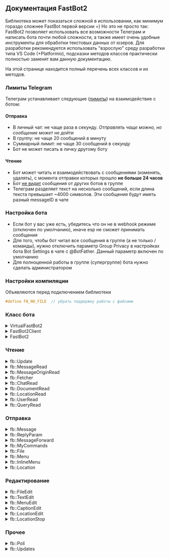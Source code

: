 ## Документация FastBot2
Библиотека может показаться сложной в использовании, как минимум гораздо сложнее FastBot первой версии =) Но это не просто так: FastBot2 позволяет использовать все возможности Телеграм и написать бота почти любой сложности, а также имеет очень удобные инструменты для обработки текстовых данных от юзеров. Для разработки рекомендуется использовать "взрослую" среду разработки типа VS Code (+Platformio), подсказки методов классов практически полностью заменят вам данную документацию.

На этой странице находится полный перечень всех классов и их методов.

### Лимиты Telegram
Телеграм устанавливает следующие ([лимиты](https://core.telegram.org/bots/faq#my-bot-is-hitting-limits-how-do-i-avoid-this)) на взаимодействие с ботом:

#### Отправка
- В личный чат: не чаще раза в секунду. *Отправлять чаще можно, но сообщение может не дойти*
- В группу: не чаще 20 сообщений в минуту
- Суммарный лимит: не чаще 30 сообщений в секунду
- Бот не может писать в личку другому боту

#### Чтение
- Бот может читать и взаимодействовать с сообщениями (изменять, удалять), с момента отправки которых прошло **не больше 24 часов**
- Бот [не видит](https://core.telegram.org/bots/faq#why-doesn-39t-my-bot-see-messages-from-other-bots) сообщения от других ботов в группе
- Телеграм разделяет текст на несколько сообщений, если длина текста превышает ~4000 символов. Эти сообщения будут иметь разный messageID в чате

### Настройка бота
- Если бот у вас уже есть, убедитесь что он не в webhook режиме (отключен по умолчанию), иначе esp не сможет принимать сообщения
- Для того, чтобы бот читал все сообщения в группе (а не только /команды), нужно отключить параметр Group Privacy в настройках бота Bot Settings в чате с @BotFather. Данный параметр включен по умолчанию
- Для полноценной работы в группе (супергруппе) бота нужно сделать администратором

### Настройки компиляции
Объявляются перед подключением библиотеки
```cpp
#define FB_NO_FILE  // убрать поддержку работы с файлами
```

### Класс бота
<details>
<summary>VirtualFastBot2</summary>

Остальные классы бота наследуют его!
```cpp
// ============================== SYSTEM ==============================
// разрешение и запрет типов обновлений
fb::Updates updates;

// установить токен
void setToken(const String& token);

// получить токен
const String& getToken();

// установить лимит - кол-во сообщений в одном обновлении (умолч. 3)
void setLimit(uint8_t limit = 3);

// установить режим и период опроса (умолч. Poll::Sync и 4000 мс)
void setPollMode(fb::Poll mode = fb::Poll::Sync, uint16_t period = 4000);

// получить режим опроса
fb::Poll getPollMode();

// установить таймаут ожидания ответа сервера (умолч. 3000 мс)
void setTimeout(uint16_t timeout);

// запустить (по умолчанию уже запущен)
void begin();

// остановить
void end();

// пропустить непрочитанные сообщения. Вызывать однократно https://core.telegram.org/bots/api#getupdates
void skipUpdates(int32_t offset = -1);

// пропустить следующее сообщение (сдвинуть оффсет на 1)
void skipNextMessage();

// id последнего отправленного сообщения от бота
uint32_t lastBotMessage();

// хэш последней отправленной ботом команды
size_t lastCmd();

// ============================== ATTACH ==============================

// подключить обработчик обновлений вида void cb(fb::Update& u) {}
void attachUpdate(CallbackUpdate callback);

// отключить обработчик обновлений
void detachUpdate();

// подключить обработчик результата вида void cb(gson::Entry& r) {}
// здесь нельзя отправлять сообщения с флагом wait
void attachResult(CallbackResult callback);

// отключить обработчик результата
void detachResult();

// подключить обработчик сырых json данных Telegram вида void cb(const String& r) {}
void attachRaw(CallbackRaw callback);

// отключить обработчик сырых данных
void detachRaw();

// подключить обработчик скачивания файлов вида void cb(Stream& stream, size_t length) {}
void attachFetch(CallbackFetch callback);

// отключить обработчик скачивания файлов
void detachFetch();

// ============================== TICK ==============================

// тикер, вызывать в loop
bool tick();

// система ждёт ответа с обновлениями
bool isPolling();

// отправить запрос на обновление
bool getUpdates(bool wait = false);

// запросить перезагрузку устройства
void reboot();

// можно перезагрузить устройство
bool canReboot();

// ============================== SEND ==============================

// ответить на callback. Можно указать текст и вызвать alert
bool answerCallbackQuery(Text id, Text text = Text(), bool show_alert = false, bool wait = false);

// переслать сообщение
bool forwardMessage(const fb::MessageForward& m, bool wait = false);

// отправить сообщение
bool sendMessage(const fb::Message& m, bool wait = false);

// отправить геолокацию
bool sendLocation(const fb::Location& m, bool wait = false);

// ============================== FILE ==============================

// отправить файл, тип указывается в fb::File
bool sendFile(const fb::File& m, bool wait = false);

// редактировать файл
bool editFile(const fb::FileEdit& m, bool wait = false);

// запросить файл (придёт в обработчик attachFetch)
bool getFile(Text fileID, bool wait = false);

// скачать файл
fb::Fetcher downloadFile(Text fileID);

// ============================== SET ==============================

// отправить статус "набирает сообщение" на 5 секунд
bool setTyping(Value chatID, bool wait = false);

// установить заголовок чата
bool setChatTitle(Value chatID, Text title, bool wait = false);

// установить описание чата
bool setChatDescription(Value chatID, Text description, bool wait = false);

// установить подсказки команд бота
bool setMyCommands(const fb::MyCommands& commands, bool wait = false);

// удалить подсказки команд бота
bool deleteMyCommands(bool wait = false);

// установить имя бота
bool setMyName(Text name, bool wait = false);

// установить описание бота
bool setMyDescription(Text description, bool wait = false);

// ============================== PIN ==============================

// закрепить сообщение
bool pinChatMessage(Value chatID, Value messageID, bool notify = true, bool wait = false);

// открепить сообщение
bool unpinChatMessage(Value chatID, Value messageID, bool wait = false);

// открепить все сообщения
bool unpinAllChatMessages(Value chatID, bool wait = false);

// ============================== EDIT ==============================

// редактировать текст
bool editText(const fb::TextEdit& m, bool wait = false);

// редактировать заголовок
bool editCaption(const fb::CaptionEdit& m, bool wait = false);

// редактировать меню
bool editMenu(const fb::MenuEdit& m, bool wait = false);

// редактировать геолокацию
bool editLocation(const fb::LocationEdit& m, bool wait = false);

// остановить геолокацию
bool stopLocation(const fb::LocationStop& m, bool wait = false);

// ============================== DELETE ==============================

// удалить сообщение
bool deleteMessage(Value chatID, Value messageID, bool wait = false);

// удалить сообщения
bool deleteMessages(Value chatID, uint32_t* messageIDs, uint16_t amount, bool wait = false);

// ============================== MANUAL ==============================

// начать пакет для ручной отправки в API
fb::Packet beginPacket(const __FlashStringHelper* cmd);

// отправить пакет
bool sendPacket(fb::Packet& packet, bool wait = false);

// принять файл в коллбэк
void handleFile(Stream& stream);

// парсить json ответ сервера
bool parsePacket(Text s, bool useYield = true);
```
</details>
<details>
<summary>FastBot2Client</summary>

```cpp
FastBot2Client(Client& client);

// установить таймаут ожидания ответа сервера (умолч. 2000 мс)
void setTimeout(uint16_t timeout);

// установить лимит памяти на ответ сервера (библиотека начнёт пропускать сообщения), умолч. 20000
void setMemLimit(uint16_t limit);

AsyncHTTP http;
```
</details>
<details>
<summary>FastBot2</summary>

```cpp
FastBot2();
```
</details>

### Чтение
<details>
<summary>fb::Update</summary>

```cpp
// fb::Update::Type
Message
EditedMessage
ChannelPost
EditedChannelPost
BusinessConnection
BusinessMessage
EditedBusinessMessage
DeletedBusinessMessages
MessageReaction
MessageReactionCount
InlineQuery
ChosenInlineResult
CallbackQuery
ShippingQuery
PreCheckoutQuery
Poll
PollAnswer
MyChatMember
ChatMember
ChatJoinRequest
ChatBoost
RemovedChatBoost
```
```cpp
// тип апдейта
Type type();

// ================ QUERY ================

// это query
bool isQuery();

// query
QueryRead query();

// ================ MESSAGE ================

// сообщение
MessageRead message();

// это сообщение
bool isMessage();

// это пост в канале
bool isPost();

// это отредактированное сообщение или отредактированный пост
bool isEdited();
```
</details>
<details>
<summary>fb::MessageRead</summary>

```cpp
// ================ INFO ================

// текст сообщения
Text text();

// id сообщения в этом чате
Text id();

// id темы в группе
Text threadID();

// сообщение отправлено в топик форума
Text isTopic();

// дата отправки или пересылки сообщения
Text date();

// дата изменения сообщения
Text editDate();

// ================ SENDER ================

// отправитель сообщения
UserRead from();

// бот, через которого пришло это сообщение
UserRead viaBot();

// чат, которому принадлежит это сообщение
ChatRead chat();

// чат, если сообщение отправлено от имени чата
ChatRead senderChat();

// ================ REPLY ================

// сообщение является ответом на сообщение
bool isReply();

// сообщение, на которое отвечает это сообщение
MessageRead reply();

// ================ FORWARD ================

// сообщение переслано из другого чата
bool isForward();

// данные о пересланном сообщении
MessageOriginRead forward();

// ================ LOCATION ================

// сообщение содержит геолокацию
bool hasLocation();

// геолокация
LocationRead location();

// ================ DOCUMENT ================

// сообщение содержит документ
bool hasDocument();

// документ
DocumentRead document();
```
</details>
<details>
<summary>fb::MessageOriginRead</summary>

```cpp
// fb::MessageOriginRead::Type
user
hiddenUser
chat
channel
```
```cpp
// тип отправителя: user, hidden_user, chat, channel
Type type();

// дата оригинального сообщения
Text date();

// отправитель type == user
UserRead senderUser();

// отправитель type == chat
ChatRead senderChat();

// отправитель type == channel
ChatRead chat();
```
</details>
<details>
<summary>fb::Fetcher</summary>

```cpp
// напечатать в принт
template <typename T>
bool writeTo(T& p);

// обновить прошивку (ESP)
bool updateFlash();

// обновить файловую систему (ESP)
bool updateFS();

// есть данные для чтения
int available();

// есть данные для чтения
operator bool();

Stream* stream;
```
</details>
<details>
<summary>fb::ChatRead</summary>

```cpp
// fb::ChatRead::Type
privateChat
group
supergroup
channel
```
```cpp
// id чата
Text id();

// тип чата: private_chat, group, supergroup, channel
Type type();

// название чата (для supergroups, channels, group chats)
Text title();

// имя чата (для private chats, supergroups, channels)
Text username();

// имя (для private chat)
Text firstName();

// фамилия (для private chat)
Text lastName();

// описание чата
Text description();

// в supergroup включены темы
Text isForum();
```
</details>
<details>
<summary>fb::DocumentRead</summary>

```cpp
// id документа, можно использовать для скачивания
Text id();

// уникальный id документа в системе
Text uniqueID();

// имя документа
Text name();

// MIME тип документа
Text type();

// размер документа
Text size();
```
</details>
<details>
<summary>fb::LocationRead</summary>

```cpp
// широта
Text latitude();

// долгота
Text longitude();

// точность в метрах, 0-1500
Text horizontalAccuracy();

// Время относительно даты отправки сообщения в секундах, в течение которого местоположение может быть обновлено
Text livePeriod();

// направление в градусах, 1-360
Text heading();

// Максимальное расстояние в метрах для оповещений о приближении к другому участнику чата
Text proximityAlertRadius();
```
</details>
<details>
<summary>fb::UserRead</summary>

```cpp
// id юзера
Text id();

// бот или нет
Text isBot();

// имя
Text firstName();

// фамилия
Text lastName();

// юзернейм
Text username();

// код страны https://en.wikipedia.org/wiki/IETF_language_tag
Text languageCode();

// true - премиум юзер
Text isPremium();
```
</details>
<details>
<summary>fb::QueryRead</summary>

```cpp
// callback id
Text id();

// callback data
Text data();

// отправитель коллбэка
UserRead from();

// сообщение
MessageRead message();
```
</details>

### Отправка
<details>
<summary>fb::Message</summary>

```cpp
// fb::Message::Mode
Text
MarkdownV2
HTML
```
```cpp
Message() {}
Message(const String& text, Value chatID);

// текст сообщения
String text;

// id чата, куда отправлять
Value chatID;

// id темы в группе, куда отправлять
int32_t threadID = -1;

// параметры ответа на сообщение
ReplyParam reply;

// включить превью для ссылок
bool preview = previewDefault;

// уведомить о получении
bool notification = notificationDefault;

// защитить от пересылки и копирования
bool protect = protectDefault;

// режим текста: Text, MarkdownV2, HTML
Mode mode = modeDefault;

// добавить обычное меню
void setMenu(Menu& menu);

// добавить инлайн меню
void setInlineMenu(InlineMenu& menu);

// удалить обычное меню
void removeMenu();

// ===================================

// включить превью для ссылок (умолч. 1)
static bool previewDefault;

// уведомить о получении (умолч. 1)
static bool notificationDefault;

// защитить от пересылки и копирования (умолч. 0)
static bool protectDefault;

// режим текста: Text, MarkdownV2, HTML (умолч. Text)
static Mode modeDefault;
```
</details>
<details>
<summary>fb::ReplyParam</summary>

```cpp
// id сообщения, на которое отвечаем
int32_t messageID = -1;

// id чата, в котором находится сообщение, на которое отвечаем
Value chatID;
```
</details>

<details>
<summary>fb::MessageForward</summary>

```cpp
MessageForward() {}
MessageForward(uint32_t messageID, Value fromChatID, Value chatID);

// id пересылаемого сообщения в чате
uint32_t messageID;

// id чата пересылаемого сообщения
Value fromChatID;

// id чата, в который пересылать
Value chatID;

// id темы в группе, в которую переслать
int32_t threadID = -1;

// уведомить о получении
bool notification = Message::notificationDefault;

// защитить от пересылки и копирования
bool protect = Message::protectDefault;
```
</details>
<details>
<summary>fb::MyCommands</summary>

```cpp
MyCommands();
MyCommands(const String& commands, const String& description);

// список команд, длина команды 1-32, разделитель ;
String commands = "";

// список описаний команд, длина описания 1-256, разделитель ;
String description = "";

// зарезервировать строки
void reserve(uint16_t len);

// добавить команду
void addCommand(const String& command, const String& description);
```
</details>
<details>
<summary>fb::File</summary>

```cpp
// fb::File::type
photo
audio
document
video
animation
voice
video_note
```
```cpp
// отправить fs::File файл
File(Text name, Type type, ::File& file) : File(name, type, file, false);

// отправить данные из byte буфера
File(Text name, Type type, uint8_t* bytes, size_t length);

// отправить по ID файла в телеге или ссылкой (для document только GIF, PDF и ZIP)
// https://core.telegram.org/bots/api#sending-files
File(Text name, Type type, Text urlid) : File(name, type, urlid, false);

using Message::chatID;
using Message::mode;
using Message::notification;
using Message::protect;
using Message::reply;
using Message::setInlineMenu;
using Message::threadID;

// заголовок
String caption;
```
</details>
<details>
<summary>fb::Menu</summary>

```cpp
Menu() {}
Menu(const String& text) : text(text) {}

// надписи кнопок. Гор. разделитель - ;, верт. - \n (кнопка_1 ; кнопка_2 \n кнопка_3 ; кнопка_4)
String text = "";

// подсказка, показывается в поле ввода при открытой клавиатуре (до 64 символов)
String placeholder = "";

// принудительно показывать клавиатуру
bool persistent = persistentDefault;

// уменьшить клавиатуру под количество кнопок
bool resize = resizeDefault;

// автоматически скрывать после нажатия
bool oneTime = oneTimeDefault;

// показывать только упомянутым в сообщении юзерам
bool selective = selectiveDefault;

// добавить кнопку
Menu& addButton(Text text);

// перенести строку
Menu& newRow();

// ===================================

// принудительно показывать клавиатуру (умолч. 0)
static bool persistentDefault;

// уменьшить клавиатуру под количество кнопок (умолч. 0)
static bool resizeDefault;

// автоматически скрывать после нажатия (умолч. 0)
static bool oneTimeDefault;

// показывать только упомянутым в сообщении юзерам (умолч. 0)
static bool selectiveDefault;
```
</details>
<details>
<summary>fb::InlineMenu</summary>

```cpp
InlineMenu();
InlineMenu(const String& text, const String& data);
InlineMenu(uint16_t reserve);

// надписи кнопок. Гор. разделитель - ;, верт. - \n (кнопка_1 ; кнопка_2 \n кнопка_3 ; кнопка_4)
String text = "";

// callback data кнопок с разделителем ; . Поддерживаются url адреса
String data = "";

// зарезервировать строки
void reserve(uint16_t len);

// добавить кнопку
InlineMenu& addButton(Text text, Text data = Text());

// перенести строку
InlineMenu& newRow();
```
</details>
<details>
<summary>fb::Location</summary>

```cpp
Location();
Location(float latitude, float longitude, Value chatID);

using Message::chatID;
using Message::notification;
using Message::protect;
using Message::removeMenu;
using Message::reply;
using Message::setInlineMenu;
using Message::setMenu;
using Message::threadID;

// широта
float latitude;

// долгота
float longitude;

// точность в метрах, 0-1500
float horizontalAccuracy = NAN;

// период обновления локации в секундах 60.. 86400
uint32_t livePeriod = 0;

// направление в градусах, 1-360
uint16_t heading = 0;

// Максимальное расстояние в метрах для оповещений о приближении к другому участнику чата
uint32_t proximityAlertRadius = 0;
```
</details>

### Редактирование
<details>
<summary>fb::FileEdit</summary>

```cpp
FileEdit(Text name, Type type, ::File& file);
FileEdit(Text name, Type type, uint8_t* bytes, size_t length);

// document by url - GIF, PDF and ZIP
// https://core.telegram.org/bots/api#sending-files
FileEdit(Text name, Type type, Text urlid);

// id сообщения
uint32_t messageID;

using File::caption;
using File::chatID;
using File::multipart;
using Message::setInlineMenu;
```
</details>
<details>
<summary>fb::TextEdit</summary>

```cpp
TextEdit();
TextEdit(const String& text, uint32_t messageID, Value chatID);

// id сообщения
uint32_t messageID;

using Message::chatID;
using Message::mode;
using Message::preview;
using Message::setInlineMenu;
using Message::text;
```
</details>
<details>
<summary>fb::MenuEdit</summary>

```cpp
MenuEdit();
MenuEdit(uint32_t messageID, Value chatID);
MenuEdit(uint32_t messageID, Value chatID, InlineMenu& menu);

// id сообщения
uint32_t messageID;

using Message::chatID;
using Message::setInlineMenu;
```
</details>
<details>
<summary>fb::CaptionEdit</summary>

```cpp
CaptionEdit();
CaptionEdit(const String& caption, uint32_t messageID, Value chatID);

// заголовок
String caption;

// id сообщения
uint32_t messageID;

using Message::chatID;
using Message::mode;
using Message::setInlineMenu;
```
</details>
<details>
<summary>fb::LocationEdit</summary>

```cpp
LocationEdit();
LocationEdit(float latitude, float longitude, uint32_t messageID, Value chatID);

// широта
float latitude;

// долгота
float longitude;

// id сообщения
uint32_t messageID;

// точность в метрах, 0-1500
float horizontalAccuracy = NAN;

// направление в градусах, 1-360
uint16_t heading = 0;

// Максимальное расстояние в метрах для оповещений о приближении к другому участнику чата
uint32_t proximityAlertRadius = 0;

using Message::chatID;
using Message::setInlineMenu;
```
</details>
<details>
<summary>fb::LocationStop</summary>

```cpp
LocationStop();
LocationStop(uint32_t messageID, Value chatID);

// id сообщения
uint32_t messageID;

using Message::chatID;
using Message::setInlineMenu;
```
</details>

### Прочее
<details>
<summary>fb::Poll</summary>

```cpp
Sync   // синхронный (рекомендуемый период > 3500 мс)
Async  // асинхронный (рекомендуемый период > 3500 мс)
Long   // асинхронный long polling (рекомендуемый период > 20000 мс)
```
</details>
<details>
<summary>fb::Updates</summary>

```cpp
// fb::Updates::Type
Message
EditedMessage
ChannelPost
EditedChannelPost
BusinessConnection
BusinessMessage
EditedBusinessMessage
DeletedBusinessMessages
MessageReaction
MessageReactionCount
InlineQuery
ChosenInlineResult
CallbackQuery
ShippingQuery
PreCheckoutQuery
Poll
PollAnswer
MyChatMember
ChatMember
ChatJoinRequest
ChatBoost
RemovedChatBoost
```
```cpp
// установить
void set(uint32_t nmods);

// очистить
void clear(uint32_t nmods);

// включить все
void setAll();

// очистить все
void clearAll();

// прочитать по типу
bool read(Type m);

// прочитать по индексу
bool read(uint8_t idx);
```
</details>